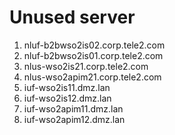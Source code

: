# Unused server

1. nluf-b2bwso2is02.corp.tele2.com
2. nluf-b2bwso2is01.corp.tele2.com
3. nlus-wso2is21.corp.tele2.com
4. nlus-wso2apim21.corp.tele2.com
5. iuf-wso2is11.dmz.lan
6. iuf-wso2is12.dmz.lan
7. iuf-wso2apim11.dmz.lan
8. iuf-wso2apim12.dmz.lan
